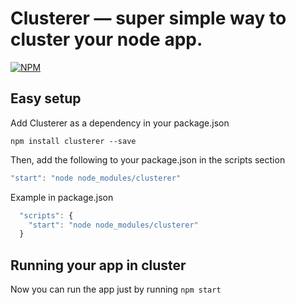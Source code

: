 # Clusterer — super simple way to cluster your node app.

[![NPM](https://nodei.co/npm/clusterer.png)](https://nodei.co/npm/clusterer/)

## Easy setup

Add Clusterer as a dependency in your package.json

```
npm install clusterer --save
```

Then, add the following to your package.json in the scripts section
```javascript
"start": "node node_modules/clusterer"
```

Example in package.json
```javascript
  "scripts": {
    "start": "node node_modules/clusterer"
  }
```

## Running your app in cluster
Now you can run the app just by running ```npm start```
